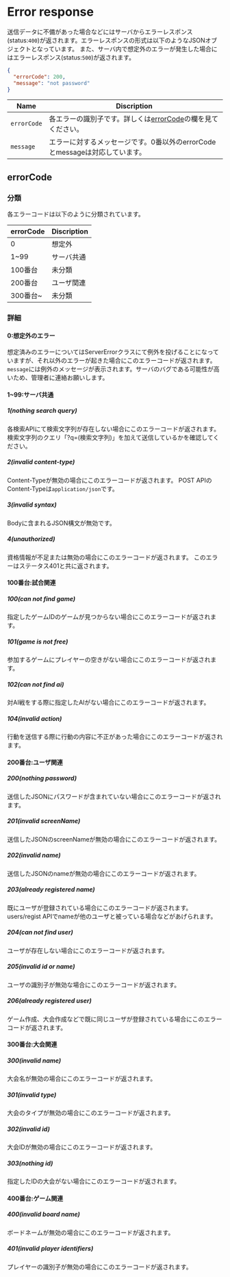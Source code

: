 # Error response

送信データに不備があった場合などにはサーバからエラーレスポンス(status:`400`)が返されます。エラーレスポンスの形式は以下のようなJSONオブジェクトとなっています。
また、サーバ内で想定外のエラーが発生した場合にはエラーレスポンス(status:`500`)が返されます。

```JSON
{
  "errorCode": 200,
  "message": "not password"
}
```

| Name        | Discription                                      |
| ----------- | ------------------------------------------------ |
| `errorCode` | 各エラーの識別子です。詳しくは[errorCode](#errorCode)の欄を見てください。 |
| `message`   | エラーに対するメッセージです。0番以外のerrorCodeとmessageは対応しています。   |

## errorCode

### 分類

各エラーコードは以下のように分類されています。

| errorCode | Discription |
| --------- | ----------- |
| 0         | 想定外         |
| 1~99      | サーバ共通       |
| 100番台     | 未分類         |
| 200番台     | ユーザ関連       |
| 300番台~    | 未分類         |

### 詳細

#### 0:想定外のエラー

想定済みのエラーについてはServerErrorクラスにて例外を投げることになっていますが、それ以外のエラーが起きた場合にこのエラーコードが返されます。
`message`には例外のメッセージが表示されます。サーバのバグである可能性が高いため、管理者に連絡お願いします。

#### 1~99:サーバ共通

##### 1(nothing search query)

各検索APIにて検索文字列が存在しない場合にこのエラーコードが返されます。 検索文字列のクエリ「?q=(検索文字列)」を加えて送信しているかを確認してください。

##### 2(invalid content-type)

Content-Typeが無効の場合にこのエラーコードが返されます。 POST APIのContent-Typeは`application/json`です。

##### 3(invalid syntax)

Bodyに含まれるJSON構文が無効です。

##### 4(unauthorized)

資格情報が不足または無効の場合にこのエラーコードが返されます。 このエラーはステータス401と共に返されます。

#### 100番台:試合関連

##### 100(can not find game)

指定したゲームIDのゲームが見つからない場合にこのエラーコードが返されます。

##### 101(game is not free)

参加するゲームにプレイヤーの空きがない場合にこのエラーコードが返されます。

##### 102(can not find ai)

対AI戦をする際に指定したAIがない場合にこのエラーコードが返されます。

##### 104(invalid action)

行動を送信する際に行動の内容に不正があった場合にこのエラーコードが返されます。

#### 200番台:ユーザ関連

##### 200(nothing password)

送信したJSONにパスワードが含まれていない場合にこのエラーコードが返されます。

##### 201(invalid screenName)

送信したJSONのscreenNameが無効の場合にこのエラーコードが返されます。

##### 202(invalid name)

送信したJSONのnameが無効の場合にこのエラーコードが返されます。

##### 203(already registered name)

既にユーザが登録されている場合にこのエラーコードが返されます。 users/regist APIでnameが他のユーザと被っている場合などがあげられます。

##### 204(can not find user)

ユーザが存在しない場合にこのエラーコードが返されます。

##### 205(invalid id or name)

ユーザの識別子が無効な場合にこのエラーコードが返されます。

##### 206(already registered user)

ゲーム作成、大会作成などで既に同じユーザが登録されている場合にこのエラーコードが返されます。

#### 300番台:大会関連

##### 300(invalid name)

大会名が無効の場合にこのエラーコードが返されます。

##### 301(invalid type)

大会のタイプが無効の場合にこのエラーコードが返されます。

##### 302(invalid id)

大会IDが無効の場合にこのエラーコードが返されます。

##### 303(nothing id)

指定したIDの大会がない場合にこのエラーコードが返されます。

#### 400番台:ゲーム関連

##### 400(invalid board name)

ボードネームが無効の場合にこのエラーコードが返されます。

##### 401(invalid player identifiers)

プレイヤーの識別子が無効の場合にこのエラーコードが返されます。
